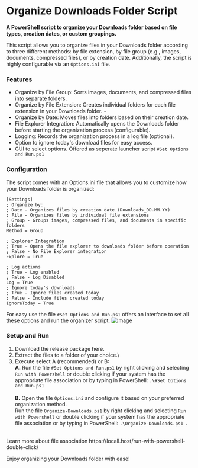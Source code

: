 # Organize Downloads Folder Script
**A PowerShell script to organize your Downloads folder based on file types, creation dates, or custom groupings.**

This script allows you to organize files in your Downloads folder according to three different methods: 
by file extension, by file group (e.g., images, documents, compressed files), or by creation date. Additionally, the script is highly configurable via an `Options.ini` file.

### Features ###

 - Organize by File Group: Sorts images, documents, and compressed files into separate folders.
 - Organize by File Extension: Creates individual folders for each file extension in your Downloads folder. - 
 - Organize by Date: Moves files into folders based on their creation date.
 - File Explorer Integration: Automatically opens the Downloads folder before starting the organization process (configurable).
 - Logging: Records the organization process in a log file (optional).
 - Option to ignore today's download files for easy access.
 - GUI to select options. Offered as seperate launcher script `#Set Options and Run.ps1`
   

### Configuration ###

The script comes with an Options.ini file that allows you to customize how your Downloads folder is organized:
 
    [Settings]
    ; Organize by:
    ; Date - Organizes files by creation date (Downloads_DD.MM.YY)
    ; File - Organizes files by individual file extensions
    ; Group - Groups images, compressed files, and documents in specific folders
    Method = Group
    
    ; Explorer Integration
    ; True - Opens the file explorer to downloads folder before operation
    ; False - No File Explorer integration
    Explore = True
    
    ; Log actions
    ; True - Log enabled
    ; False - Log Disabled
    Log = True
    ; Ignore today's downloads
    ; True - Ignore files created today
    ; False - Include files created today
    IgnoreToday = True
For easy use the file `#Set Options and Run.ps1` offers an interface to set all these options and run the organizer script.
![image](https://github.com/user-attachments/assets/6911e68a-e48e-46a9-b143-2968dd46fbda)


### Setup and Run ###
1. Download the release package here.
2. Extract the files to a folder of your choice.\
3. Execute select A (recommended) or B:<br>
    **A.** Run the file `#Set Options and Run.ps1` by right clicking and selecting `Run with Powershell` or double clicking if your system has the appropriate file association or by typing in PowerShell: <code>.\\#Set Options and Run.ps1</code> <br>
   <br>
     **B.** Open the file `Options.ini` and configure it based on your preferred organization method.<br>
      Run the file `Organize-Downloads.ps1` by right clicking and selecting `Run with Powershell` or double clicking if your system has the appropriate file association or by typing in PowerShell: <code>.\Organize-Downloads.ps1 </code>. <br> 
 <br> 
Learn more about file association https://locall.host/run-with-powershell-double-click/ <br>
 
Enjoy organizing your Downloads folder with ease!
